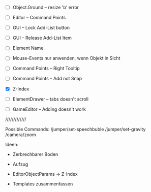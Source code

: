- [ ] Object.Ground – resize 'b' error
- [ ] Editor – Command Points
- [ ] GUI – Lock Add-List button
- [ ] GUI – Release Add-List Item

- [ ] Element Name
- [ ] Mouse-Events nur anwenden, wenn Objekt in Sicht

- [ ] Command Points – Right Tooltip
- [ ] Command Points – Add not Snap
- [x] Z-Index

- [ ] ElementDrawer – tabs doesn't scroll
- [ ] GameEditor – Adding doesn't work

/////////////

Possible Commands:
/jumper/set-speechbuble
/jumper/set-gravity
/camera/zoom

Ideen:
- Zerbrechbarer Boden
- Aufzug

- EditorObjectParams → Z-Index
- Templates zusammenfassen